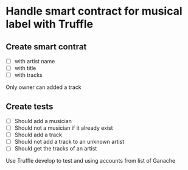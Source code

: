 # Handle smart contract for musical label with Truffle

## Create smart contrat 
- [ ] with artist name
- [ ] with title
- [ ] with tracks

Only owner can added a track

## Create tests
- [ ] Should add a musician
- [ ] Should not a musician if it already exist
- [ ] Should add a track
- [ ] Should not add a track to an unknown artist
- [ ] Should get the tracks of an artist

Use Truffle develop to test and using accounts from list of Ganache